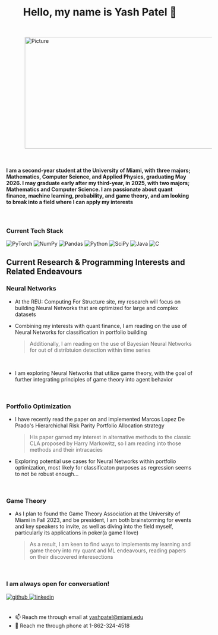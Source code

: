 <div align="center"> <h1 style="text-align: center;"> Hello, my name is Yash Patel 👋  </h1>  </div>



<img src="https://github-readme-stats.vercel.app/api?username=yyashhp&show_icons=true" 
        alt="Picture" 
        width="1000" 
        height="300" 
        style="display: block; margin: 50 " />
 

<h4> I am a second-year student at the University of Miami, with three majors; Mathematics, Computer Science, and Applied Physics, graduating May 2026. I may graduate early after my third-year, in 2025, with two majors; Mathematics and Computer Science. I am passionate about quant finance, machine learning, probability, and game theory, and am looking to break into a field where I can apply my interests
  </h4>
<br/>



<h3><p align="left">
Current Tech Stack 
</p> </h3>
<p align="center">

![PyTorch](https://img.shields.io/badge/PyTorch-%23EE4C2C.svg?style=for-the-badge&logo=PyTorch&logoColor=white) ![NumPy](https://img.shields.io/badge/numpy-%23013243.svg?style=for-the-badge&logo=numpy&logoColor=white) ![Pandas](https://img.shields.io/badge/pandas-%23150458.svg?style=for-the-badge&logo=pandas&logoColor=white) ![Python](https://img.shields.io/badge/python-3670A0?style=for-the-badge&logo=python&logoColor=ffdd54) ![SciPy](https://img.shields.io/badge/SciPy-%230C55A5.svg?style=for-the-badge&logo=scipy&logoColor=%white) ![Java](https://img.shields.io/badge/java-%23ED8B00.svg?style=for-the-badge&logo=openjdk&logoColor=white) ![C](https://img.shields.io/badge/c-%2300599C.svg?style=for-the-badge&logo=c&logoColor=white)

</p>
<h2> Current Research & Programming Interests and Related Endeavours
  </h2>
<h3> Neural Networks </h3>

* At the REU: Computing For Structure site, my research will focus on building Neural Networks that are optimized for large and complex datasets

* Combining my interests with quant finance, I am reading on the use of Neural Networks for classification in portfolio building
  >Additionally, I am reading on the use of Bayesian Neural Networks for out of distribtuion detection within time series

<br/>

* I am exploring Neural Networks that utilize game theory, with the goal of further integrating principles of game theory into agent behavior

<br/>
<h3> Portfolio Optimization </h3>


* I have recently read the paper on and implemented Marcos Lopez De Prado's Hierarchichal Risk Parity Portfolio Allocation strategy
  >His paper garned my interest in alternative methods to the classic CLA proposed by Harry Markowitz, so I am reading into those methods and their intracacies

* Exploring potential use cases for Neural Networks within portfolio optimization, most likely for classificaton purposes as regression seems to not be robust enough...

<br/> 
<h3> Game Theory </h3>

* As I plan to found the Game Theory Association at the University of Miami in Fall 2023, and be president, I am both brainstorming for events and key speakers to invite, as well as diving into the field myself, particularly its applications in poker(a game I love)
  >As a result, I am keen to find ways to implements my learning and game theory into my quant and ML endeavours, reading papers on their discovered interesections

<br/>

<h3> I am always open for conversation! </h3>

<div align="left">
<a href="https://github.com/yyashhp" target="_blank">
<img src=https://img.shields.io/badge/github-%2324292e.svg?&style=for-the-badge&logo=github&logoColor=white alt=github style="margin-bottom: 5px;" />
</a>
<a href="https://linkedin.com/in/yash---patel" target="_blank">
<img src=https://img.shields.io/badge/linkedin-%231E77B5.svg?&style=for-the-badge&logo=linkedin&logoColor=white alt=linkedin style="margin-bottom: 5px;" />
</a>  
</div>  
<br/>

* 📫 Reach me through email at yashpatel@miami.edu
* 📱 Reach me through phone at 1-862-324-4518









<!---
yyashhp/yyashhp is a ✨ special ✨ repository because its `README.md` (this file) appears on your GitHub profile.
You can click the Preview link to take a look at your changes.
--->
